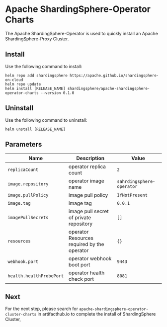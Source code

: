 # Apache ShardingSphere-Operator Charts
The Apache ShardingSphere-Operator is used to quickly install an Apache ShardingSphere-Proxy Cluster. 

## Install
Use the following command to install:
```shell
helm repo add shardingsphere https://apache.github.io/shardingsphere-on-cloud
helm repo update
helm install [RELEASE_NAME] shardingsphere/apache-shardingsphere-operator-charts --version 0.1.0 
```

## Uninstall 
Use the following command to uninstall:
```shell
helm unstall [RELEASE_NAME]
```

## Parameters
| Name                     | Description                                 | Value                     |
| ------------------------ | ------------------------------------------- | ------------------------- |
| `replicaCount`           | operator replica count                      | `2`                       |
| `image.repository`       | operator image name                         | `sahrdingsphere-operator` |
| `image.pullPolicy`       | image pull policy                           | `IfNotPresent`            |
| `image.tag`              | image tag                                   | `0.0.1`                   |
| `imagePullSecrets`       | image pull secret of private repository     | `[]`                      |
| `resources`              | operator Resources required by the operator | `{}`                      |
| `webhook.port`           | operator webhook boot port                  | `9443`                    |
| `health.healthProbePort` | operator health check port                  | `8081`                    |

## Next
For the next step, please search for `apache-shardingsphere-operator-cluster-charts` in artifacthub.io to complete the install of ShardingSphere Cluster, 
